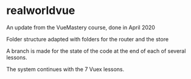 # realworldvue
An update from the VueMastery course, done in April 2020

Folder structure adapted with folders for the router and the store

A branch is made for the state of the code at the end of each of several lessons.

The system continues with the 7 Vuex lessons.

 